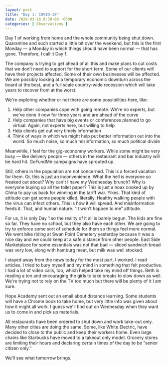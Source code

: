 ```yaml
---
layout: post
title: "Day 1: COVID-19"
date: 2020-03-16 8:30:00 -0500
categories: [ Observations ]
---
```


Day 1 of working from home and the whole community being shut down. Quarantine and such started a little bit over the weekend, but this is the first Monday — a Monday in which things should have been normal — that has gone. Therefore, I call it Day 1. 

The company is trying to get ahead of all this and make plans to cut costs that we don’t need to support for the short term. Some of our clients will have their projects affected. Some of their own businesses will be affected. We are possibly looking at a temporary economic downturn across the board at the best, and a full scale country-wide recession which will take years to recover from at the worst. 

We're exploring whether or not there are some possibilities here, like: 
1. Help other companies cope with going remote. We're no experts, but we've done it now for three years and are ahead of the curve
1. Help companies that have big events or conferences planned to go virtual. Again, not experts here, but willing to help
1. Help clients get out very timely information
1. Think of ways in which we might help put better information out into the world. So much noise, so much misinformation, so much political divide 

Meanwhile, I feel for the gig-economny workers. While some might be very busy — like delivery people — others in the restaurant and bar industry will be hard hit. GoFundMe campaigns have sprouted up. 

Still, others in the population are not concerned. This is a forced vacation for them. Or, this is just an inconvenience. What the hell is everyone so freaked out about? Why can't I have my Wednesday brunch? Why is everyone buying up all the toilet paper? This is just a hoax cooked up by China to pay us back for winning in the tariff war. Yikes. That kind of attitude can get some people killed, literally. Healthy walking people with the virus can infect others. This is how it will spread. And misinformation feeds it. That, and human nature. “It won’t happen to me” attitude. 

For us, it is only Day 1 so the reality of it all is barely begun. The kids are fine so far. They have no school, but they also have each other. We are going to try to enforce some sort of schedule for them so things feel more normal. We went bike riding at Swan Point Cemetery yesterday because it was a nice day and we could keep at a safe distance from other people. East Side Marketplace for some essentials was not that bad — sliced sandwich bread was very low, along with hamburg meat, but milk was well stocked. 

I stayed away from the news today for the most part. I worked. I read articles. I tried to bury myself and my mind in something that felt productive. I had a lot of video calls, too, which helped take my mind off things. Beth is reading a ton and encouraging the girls to take breaks to slow down as well. We're trying not to rely on the TV too much but there will be plenty of it I am sure. 

Hope Academy sent out an email about distance learning. Some students will have a Chrome book to take home, but very little info was given about how it might all work. I guess we'll find out on Wednesday when they want us to come in and pick up materials. 

All restaurants have been ordered to shut down and work take-out only. Many other cities are doing the same. Some, like White Electric, have decided to close to the public and keep their workers home. Even large chains like Starbucks have moved to a takeout only model. Grocery stores are limiting their hours and declaring certain times of the day to be “senior citizen only.”

We’ll see what tomorrow brings. 
